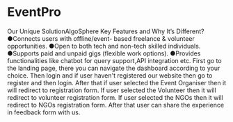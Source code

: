 # EventPro
Our Unique SolutionAlgoSphere Key Features and Why It’s Different?
●Connects users with offline/event- based freelance &amp; volunteer opportunities. 
●Open to both tech and non-tech skilled individuals. 
●Supports paid and unpaid gigs (flexible work options). 
●Provides functionalities like chatbot for query support,API integration etc. 
First go to the landing page, there you can navigate the dashboard according to your choice.
Then login and if user haven't registered our website then go to register and then login.
After that if user selected the Event Organiser then it will redirect to registration form.
If user selected the Volunteer then it will redirect to volunteer registration form.
If user selected the NGOs then it will redirect to NGOs registration form.
After that user can share the experience in feedback form with us.
